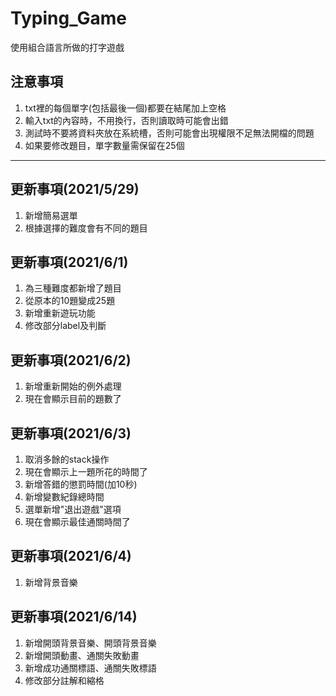 # Typing_Game
使用組合語言所做的打字遊戲

## 注意事項
1. txt裡的每個單字(包括最後一個)都要在結尾加上空格
2. 輸入txt的內容時，不用換行，否則讀取時可能會出錯
3. 測試時不要將資料夾放在系統槽，否則可能會出現權限不足無法開檔的問題
4. 如果要修改題目，單字數量需保留在25個

---

## 更新事項(2021/5/29)
1. 新增簡易選單
2. 根據選擇的難度會有不同的題目

## 更新事項(2021/6/1)
1. 為三種難度都新增了題目
2. 從原本的10題變成25題
3. 新增重新遊玩功能
4. 修改部分label及判斷

## 更新事項(2021/6/2)
1. 新增重新開始的例外處理
2. 現在會顯示目前的題數了

## 更新事項(2021/6/3)
1. 取消多餘的stack操作
2. 現在會顯示上一題所花的時間了
3. 新增答錯的懲罰時間(加10秒)
4. 新增變數紀錄總時間
5. 選單新增"退出遊戲"選項
6. 現在會顯示最佳通關時間了

## 更新事項(2021/6/4)
1. 新增背景音樂

## 更新事項(2021/6/14)
1. 新增開頭背景音樂、開頭背景音樂
2. 新增開頭動畫、通關失敗動畫
3. 新增成功通關標語、通關失敗標語
4. 修改部分註解和縮格